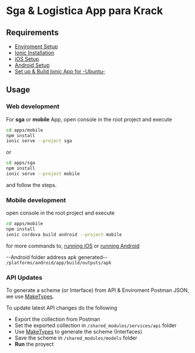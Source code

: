 # Sga & Logistica App para Krack

## Requirements

- [Enviroment Setup](https://ionicframework.com/docs/installation/environment)
- [Ionic Installation](https://ionicframework.com/docs/installation/cli)
- [iOS Setup](https://ionicframework.com/docs/installation/ios)
- [Android Setup](https://ionicframework.com/docs/installation/android)
- [Set up & Build Ionic App for -Ubuntu-](https://gallant-bell-850d88.netlify.com/2019/march/ionic4-workflow-multiapp-project.html#build-project-using-ionic-cli-for-mobile-dev)

## Usage

### Web development

For **sga** or **mobile** App, open console in the root project and execute

```bash
cd apps/mobile
npm install
ionic serve --project sga
```

or

```bash
cd apps/sga
npm install
ionic serve --project mobile
```

and follow the steps.

### Mobile development

open console in the root project and execute

```bash
cd apps/mobile
npm install
ionic cordova build android --project mobile
```

for more commands to, [running iOS](https://ionicframework.com/docs/building/android) or [running Android](https://ionicframework.com/docs/building/ios)

--Android folder address apk generated--
`/platforms/android/app/build/outputs/apk`

### API Updates

To generate a scheme (or Interface) from API & Enviroment Postman JSON, we use [MakeTypes](https://jvilk.com/MakeTypes/).

To update latest API changes do the following

- Export the collection from Postman
- Set the exported collection in `/shared_modules/services/api` folder
- Use [MakeTypes](https://jvilk.com/MakeTypes/) to generate the scheme (Interfaces)
- Save the scheme in `/shared_modules/models` folder
- **Run** the proyect
